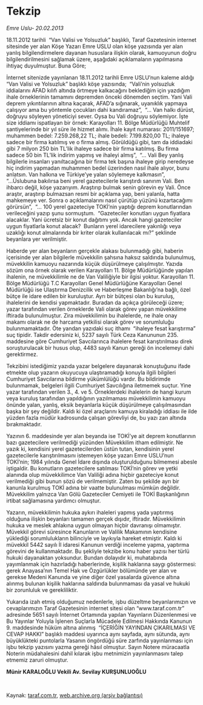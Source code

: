 # Tekzip

*Emre Uslu- 20.02.2013*

<div class="yazi"><p>18.11.2012 tarihli  “Van Valisi ve Yolsuzluk” başlıklı, Taraf Gazetesinin internet sitesinde yer alan Köşe Yazarı Emre USLU olan köşe yazısında yer alan yanlış bilgilendirmelere dayanan hususlara ilişkin olarak, kamuoyunun doğru bilgilendirilmesini sağlamak üzere, aşağıdaki açıklamaların yapılmasına ihtiyaç duyulmuştur. Buna Göre;</p>
<p>İnternet sitenizde yayınlanan 18.11.2012 tarihli Emre USLU’nun kaleme aldığı  “Van Valisi ve Yolsuzluk” başlıklı köşe yazısında;  “Vali’nin yolsuzluk iddialarını AFAD kılıfı altında örtmeye kalkacağını beklediğim için yazdığım ihale örneklerinin tamamını depremden önceki dönemden seçtim. Yani Vali deprem yıkıntılarının altına kaçarak, AFAD’a sığınarak, uyanıklık yapmaya çalışıyor ama bu yöntemle çocukları dahi kandıramaz”,  “... Van halkı dürüst, doğruyu söyleyen yöneticiyi sever. Oysa bu Vali doğruyu söylemiyor. İşte size iddiamı ispatlayan bir örnek: Karayolları 11. Bölge Müdürlüğü Muhtelif şantiyelerinde bir yıl süre ile hizmet alımı. İhale kayıt numarası: 2011/151697; muhammen bedel: 7.259.268,22 TL; ihale bedeli: 7.199.820,00 TL; ihaleye sadece bir firma katılmış ve o firma almış. Görüldüğü gibi, tam da iddiadaki gibi 7 milyon 250 bin TL’lik ihaleye sadece bir firma katılmış. Bu firma sadece 50 bin TL’lik indirim yapmış ve ihaleyi almış”,  “... Vali Bey yanlış bilgilerle insanları yanıltacağına bir firma tek başına ihaleye girip neredeyse hiç indirim yapmadan muhammen bedel üzerinden nasıl ihale alıyor, bunu anlatsın. Van halkına ve Türkiye’ye yalan söylemeye kalkmasın”,  “...Üslubuna bakılırsa beni yerel gazetecilerle karıştırdı sanırım Vali. Ben ihbarcı değil, köşe yazarıyım. Araştırıp bulmak senin görevin ey Vali. Önce araştır, araştırıp bulmazsan resmi bir açıklama yap, beni yalanla, hatta mahkemeye ver. Sonra o açıklamalarını nasıl çürütüp yüzünü kızartacağımı görürsün”,  “... 100 yerel gazeteciye TOKİ’nin yaptığı deprem konutlarından verileceğini yazıp şunu sormuştum.  “Gazeteciler konutları uygun fiyatlara alacaklar. Yani ücretsiz bir konut dağıtımı yok. Ancak hangi gazeteciler uygun fiyatlarla konut alacak?  Bunların yerel idarecilere yakınlığı veya uzaklığı konut almalarında bir kriter olarak kullanılacak mı?” şeklinde beyanlara yer verilmiştir. </p>
<p>Haberde yer alan beyanların gerçekle alakası bulunmadığı gibi, haberin içerisinde yer alan bilgilerle müvekkilin şahsına haksız saldırıda bulunulmuş, müvekkilin kamuoyu nazarında küçük düşürülmeye çalışılmıştır. Yazıda sözüm ona örnek olarak verilen Karayolları 11. Bölge Müdürlüğünde yapılan ihalenin, ne müvekkilimle ne de Van Valiliğiyle bir ilgisi yoktur. Karayolları 11. Bölge Müdürlüğü T.C Karayolları Genel Müdürlüğüne Karayolları Genel Müdürlüğü ise Ulaştırma Denizcilik ve Haberleşme Bakanlığı’na bağlı, özel bütçe ile idare edilen bir kuruluştur. Ayrı bir bütçesi olan bu kuruluş, ihalelerini de kendisi yapmaktadır. Buradan da açıkça görüleceği üzere; yazar tarafından verilen örneklerde Vali olarak görev yapan müvekkilime iftirada bulunulmuştur. Zira müvekkilimin bu ihalelerde, ne ihale onay makamı olarak ne de harcama yetkilisi olarak görev ve sorumluluğu bulunmamaktadır. Öte yandan yazıdaki suç ithamı  “ihaleye fesat karıştırma” suç tipidir. Takdir edersiniz ki, 5237 sayılı Türk Ceza Kanununun 235. maddesine göre Cumhuriyet Savcılarınca ihalelere fesat karıştırılması direk soruşturulacak bir husus olup, 4483 sayılı Kanun gereği ön incelemeyi dahi gerektirmez.</p>
<p>Tekzibini istediğimiz yazıda yazar belgelere dayanarak konuştuğunu ifade etmekte olup yazarın okuyucuya ulaştıramadığı konuyla ilgili bilgileri Cumhuriyet Savcılarına bildirme yükümlülüğü vardır. Bu bildirimde bulunmamak, belgeleri ilgili Cumhuriyet Savcılığına iletmemek suçtur. Yine yazar tarafından verilen 3., 4. ve 5. Örneklerdeki ihalelerin de hangi kurum veya kuruluş tarafından yapıldığının yazılmaması müvekkilimin kamuoyu önünde yalan, yanlış, eksik beyanlarla küçük düşürülmeye çalışılmasından başka bir şey değildir. Kaldı ki özel araçlarını kamuya kiraladığı iddiası ile ilde yüzden fazla müdür kadrosunda çalışan görevliyi de, bu yazı zan altında bırakmaktadır.</p>
<p>Yazının 6. maddesinde yer alan beyanda ise TOKİ’ye ait deprem konutlarının bazı gazetecilere verilmediği yüzünden Müvekkilim itham edilmiştir. Ne yazık ki, kendisini yerel gazetecilerden üstün tutan, kendisinin yerel gazetecilerle karıştırılmasını istemeyen köşe yazarı Emre USLU’nun TOKİ’nin; 1984 yılında Genel İdare dışında oluşturulduğunu bilmemesi abesle iştigaldir. Bu konutların gazetecilere satılması TOKİ’nin görev ve yetki alanında olup müvekkilimce Van Valiliği adına hiçbir gazeteciye konut verilmediği gibi bunun sözü de verilmemiştir. Zaten bu şekilde ayrı bir kanunla kurulmuş TOKİ adına bir vaatte bulunulması mümkün değildir. Müvekkilim yalnızca Van Gölü Gazeteciler Cemiyeti ile TOKİ Başkanlığının irtibat sağlamasına yardımcı olmuştur. </p>
<p>Yazarın, müvekkilimin hukuka aykırı ihaleleri yapmış yada yaptırmış olduğuna ilişkin beyanları tamamen gerçek dışıdır, iftiradır. Müvekkilimin hukuka ve meslek ahlakına uygun olmayan hiçbir davranışı olmamıştır. Müvekkil görevi süresince Kanunların ve Valilik Makamının kendisine yüklediği sorumlulukların bilinciyle ve layıkıyla hareket etmiştir. Kaldı ki müvekkil 5442 sayılı İl idaresi Kanunun verdiği inceleme yapma, yaptırma görevini de kullanmaktadır. Bu şekliyle tekzibe konu haber yazısı her türlü hukuki dayanaktan yoksundur. Bundan dolayıdır ki, muhatabında yayımlanmak için hazırladığı haberlerinde, kişilik haklarına saygı göstermesi: gerek Anayasa’nın Temel Hak ve Özgürlükler bölümünde yer alan ve gerekse Medeni Kanunda ve yine diğer özel yasalarda güvence altına alınmış bulunan kişilik haklarına saldırıda bulunmaması da yasal ve hukuki bir zorunluluk ve gerekliliktir. </p>
<p>Yukarıda izah etmiş olduğumuz nedenlerle, işbu düzeltme beyanlarımızın ve cevaplarımızın Taraf Gazetesinin internet sitesi olan “www.taraf.com.tr” adresinde 5651 sayılı İnternet Ortamında yapılan Yayınların Düzenlenmesi ve Bu Yayınlar Yoluyla İşlenen Suçlarla Mücadele Edilmesi Hakkında Kanunun 9. maddesinde hüküm altına alınmış  “İÇERİĞİN YAYINDAN ÇIKARILMASI VE CEVAP HAKKI” başlıklı maddesi uyarınca aynı sayfada, aynı sütunda, aynı büyüklükteki puntolarla Yasanın öngördüğü süre zarfında yayınlanması için işbu tekzip yazısını yazma gereği hâsıl olmuştur. Sayın Notere müracaatla Noterin müdahalesini dahil kılarak işbu metnimizin yayınlanmasını talep etmemiz zaruri olmuştur.  <br/></p>
<p><b>Münir KARALOĞLU Vekili Av. Sevilay KURŞUNLUOĞLU</b></p>
<p> </p>
</div>

Kaynak: [taraf.com.tr](http://www.taraf.com.tr/emre-uslu/makale-tekzip.htm), [web.archive.org (arşiv bağlantısı)](http://web.archive.org/web/20130807140527/http://www.taraf.com.tr/emre-uslu/makale-tekzip.htm)
